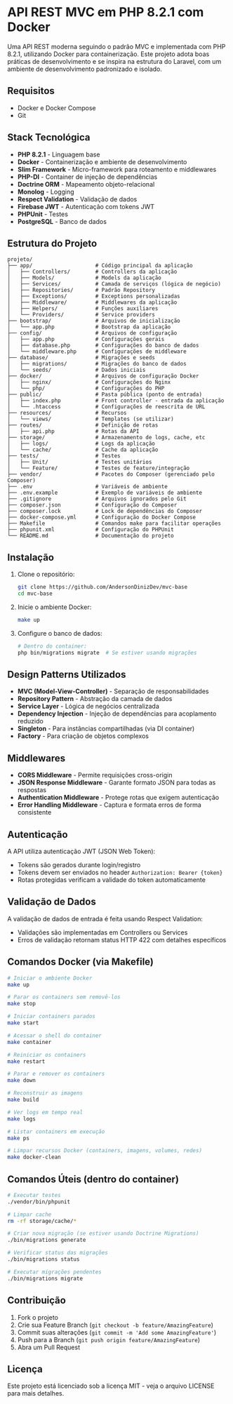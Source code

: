 # API REST MVC em PHP 8.2.1 com Docker

Uma API REST moderna seguindo o padrão MVC e implementada com PHP 8.2.1, utilizando Docker para containerização. Este projeto adota boas práticas de desenvolvimento e se inspira na estrutura do Laravel, com um ambiente de desenvolvimento padronizado e isolado.

## Requisitos

- Docker e Docker Compose
- Git

## Stack Tecnológica

- **PHP 8.2.1** - Linguagem base
- **Docker** - Containerização e ambiente de desenvolvimento
- **Slim Framework** - Micro-framework para roteamento e middlewares
- **PHP-DI** - Container de injeção de dependências
- **Doctrine ORM** - Mapeamento objeto-relacional
- **Monolog** - Logging
- **Respect Validation** - Validação de dados
- **Firebase JWT** - Autenticação com tokens JWT
- **PHPUnit** - Testes
- **PostgreSQL** - Banco de dados

## Estrutura do Projeto

```
projeto/
├── app/                    # Código principal da aplicação
│   ├── Controllers/        # Controllers da aplicação
│   ├── Models/             # Models da aplicação
│   ├── Services/           # Camada de serviços (lógica de negócio)
│   ├── Repositories/       # Padrão Repository
│   ├── Exceptions/         # Exceptions personalizadas
│   ├── Middleware/         # Middlewares da aplicação
│   ├── Helpers/            # Funções auxiliares
│   └── Providers/          # Service providers
├── bootstrap/              # Arquivos de inicialização
│   └── app.php             # Bootstrap da aplicação
├── config/                 # Arquivos de configuração
│   ├── app.php             # Configurações gerais
│   ├── database.php        # Configurações do banco de dados
│   └── middleware.php      # Configurações de middleware
├── database/               # Migrações e seeds
│   ├── migrations/         # Migrações do banco de dados
│   └── seeds/              # Dados iniciais
├── docker/                 # Arquivos de configuração Docker
│   ├── nginx/              # Configurações do Nginx
│   └── php/                # Configurações do PHP
├── public/                 # Pasta pública (ponto de entrada)
│   ├── index.php           # Front controller - entrada da aplicação
│   └── .htaccess           # Configurações de reescrita de URL
├── resources/              # Recursos
│   └── views/              # Templates (se utilizar)
├── routes/                 # Definição de rotas
│   ├── api.php             # Rotas da API
├── storage/                # Armazenamento de logs, cache, etc
│   ├── logs/               # Logs da aplicação
│   └── cache/              # Cache da aplicação
├── tests/                  # Testes
│   ├── Unit/               # Testes unitários
│   └── Feature/            # Testes de feature/integração
├── vendor/                 # Pacotes do Composer (gerenciado pelo Composer)
├── .env                    # Variáveis de ambiente
├── .env.example            # Exemplo de variáveis de ambiente
├── .gitignore              # Arquivos ignorados pelo Git
├── composer.json           # Configuração do Composer
├── composer.lock           # Lock de dependências do Composer
├── docker-compose.yml      # Configuração do Docker Compose
├── Makefile                # Comandos make para facilitar operações
├── phpunit.xml             # Configuração do PHPUnit
└── README.md               # Documentação do projeto
```

## Instalação

1. Clone o repositório:

   ```bash
   git clone https://github.com/AndersonDinizDev/mvc-base
   cd mvc-base
   ```

2. Inicie o ambiente Docker:

   ```bash
   make up
   ```

3. Configure o banco de dados:
   ```bash
   # Dentro do container:
   php bin/migrations migrate  # Se estiver usando migrações
   ```

## Design Patterns Utilizados

- **MVC (Model-View-Controller)** - Separação de responsabilidades
- **Repository Pattern** - Abstração da camada de dados
- **Service Layer** - Lógica de negócios centralizada
- **Dependency Injection** - Injeção de dependências para acoplamento reduzido
- **Singleton** - Para instâncias compartilhadas (via DI container)
- **Factory** - Para criação de objetos complexos

## Middlewares

- **CORS Middleware** - Permite requisições cross-origin
- **JSON Response Middleware** - Garante formato JSON para todas as respostas
- **Authentication Middleware** - Protege rotas que exigem autenticação
- **Error Handling Middleware** - Captura e formata erros de forma consistente

## Autenticação

A API utiliza autenticação JWT (JSON Web Token):

- Tokens são gerados durante login/registro
- Tokens devem ser enviados no header `Authorization: Bearer {token}`
- Rotas protegidas verificam a validade do token automaticamente

## Validação de Dados

A validação de dados de entrada é feita usando Respect Validation:

- Validações são implementadas em Controllers ou Services
- Erros de validação retornam status HTTP 422 com detalhes específicos

## Comandos Docker (via Makefile)

```bash
# Iniciar o ambiente Docker
make up

# Parar os containers sem removê-los
make stop

# Iniciar containers parados
make start

# Acessar o shell do container
make container

# Reiniciar os containers
make restart

# Parar e remover os containers
make down

# Reconstruir as imagens
make build

# Ver logs em tempo real
make logs

# Listar containers em execução
make ps

# Limpar recursos Docker (containers, imagens, volumes, redes)
make docker-clean
```

## Comandos Úteis (dentro do container)

```bash
# Executar testes
./vendor/bin/phpunit

# Limpar cache
rm -rf storage/cache/*

# Criar nova migração (se estiver usando Doctrine Migrations)
./bin/migrations generate

# Verificar status das migrações
./bin/migrations status

# Executar migrações pendentes
./bin/migrations migrate
```

## Contribuição

1. Fork o projeto
2. Crie sua Feature Branch (`git checkout -b feature/AmazingFeature`)
3. Commit suas alterações (`git commit -m 'Add some AmazingFeature'`)
4. Push para a Branch (`git push origin feature/AmazingFeature`)
5. Abra um Pull Request

## Licença

Este projeto está licenciado sob a licença MIT - veja o arquivo LICENSE para mais detalhes.
